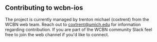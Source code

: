 ## Contributing to wcbn-ios

The project is currently managed by trenton michael (coxtrent) from the WCBN web team. Reach out to coxtrent@umich.edu for information regarding contribution. If you are part of the WCBN community Slack feel free to join the web channel if you'd like to connect.